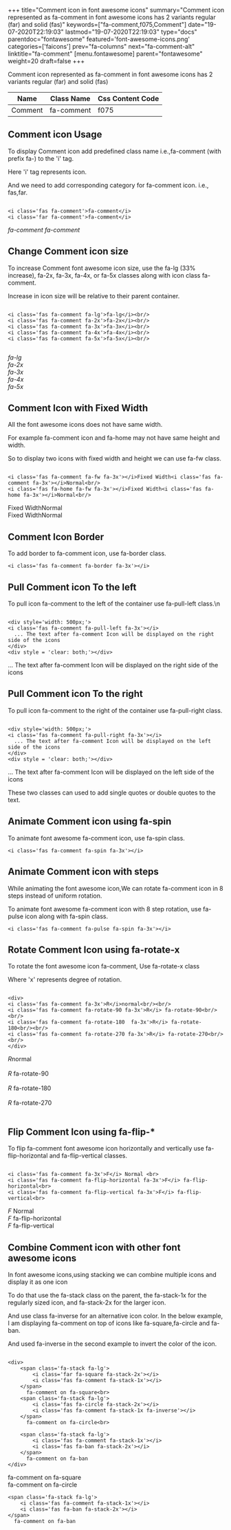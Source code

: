 +++
title="Comment icon in font awesome icons"
summary="Comment icon represented as fa-comment in font awesome icons has 2 variants regular (far) and solid (fas)"
keywords=["fa-comment,f075,Comment"]
date="19-07-2020T22:19:03"
lastmod="19-07-2020T22:19:03"
type="docs"
parentdoc="fontawesome"
featured='font-awesome-icons.png'
categories=['faicons']
prev="fa-columns"
next="fa-comment-alt"
linktitle="fa-comment"
[menu.fontawesome]
parent="fontawesome"
weight=20
draft=false
+++


Comment icon represented as fa-comment in font awesome icons has 2 variants regular (far) and solid (fas)

<div class='table-responsive'><table class='table'><thead><tr><th>Name</th><th>Class Name</th><th>Css Content Code</th></tr></thead><tbody><tr><td>Comment</td><td>fa-comment</td><td>f075</td></tr></tbody></table></div>



## Comment icon Usage

To display Comment icon add predefined class name i.e.,fa-comment (with prefix fa-) to the 'i' tag.

Here 'i' tag represents icon.

And we need to add corresponding category for fa-comment icon. i.e., fas,far.


```

<i class='fas fa-comment'>fa-comment</i>
<i class='far fa-comment'>fa-comment</i>
```

<i class='fas fa-comment'>fa-comment</i>
<i class='far fa-comment'>fa-comment</i>




## Change Comment icon size
To increase Comment font awesome icon size, use the fa-lg (33% increase), fa-2x, fa-3x, fa-4x, or fa-5x classes along with icon class fa-comment.

Increase in icon size will be relative to their parent container. 

```

<i class='fas fa-comment fa-lg'>fa-lg</i><br/>
<i class='fas fa-comment fa-2x'>fa-2x</i><br/>
<i class='fas fa-comment fa-3x'>fa-3x</i><br/>
<i class='fas fa-comment fa-4x'>fa-4x</i><br/>
<i class='fas fa-comment fa-5x'>fa-5x</i><br/>
            
```

<i class='fas fa-comment fa-lg'>fa-lg</i><br/>
<i class='fas fa-comment fa-2x'>fa-2x</i><br/>
<i class='fas fa-comment fa-3x'>fa-3x</i><br/>
<i class='fas fa-comment fa-4x'>fa-4x</i><br/>
<i class='fas fa-comment fa-5x'>fa-5x</i><br/>
            



## Comment Icon with Fixed Width 

All the font awesome icons does not have same width.

For example fa-comment icon and fa-home may not have same height and width.

So to display two icons with fixed width and height we can use fa-fw class.


```

<i class='fas fa-comment fa-fw fa-3x'></i>Fixed Width<i class='fas fa-comment fa-3x'></i>Normal<br/>
<i class='fas fa-home fa-fw fa-3x'></i>Fixed Width<i class='fas fa-home fa-3x'></i>Normal<br/>
```

<i class='fas fa-comment fa-fw fa-3x'></i>Fixed Width<i class='fas fa-comment fa-3x'></i>Normal<br/>
<i class='fas fa-home fa-fw fa-3x'></i>Fixed Width<i class='fas fa-home fa-3x'></i>Normal<br/>



## Comment Icon Border 

To add border to fa-comment icon, use fa-border class.


```
<i class='fas fa-comment fa-border fa-3x'></i>

```
<i class='fas fa-comment fa-border fa-3x'></i>





## Pull Comment icon To the left

To pull icon fa-comment to the left of the container use fa-pull-left class.\n

```

<div style='width: 500px;'>
<i class='fas fa-comment fa-pull-left fa-3x'></i>
  ... The text after fa-comment Icon will be displayed on the right side of the icons
</div>
<div style = 'clear: both;'></div>
```

<div style='width: 500px;'>
<i class='fas fa-comment fa-pull-left fa-3x'></i>
  ... The text after fa-comment Icon will be displayed on the right side of the icons
</div>
<div style = 'clear: both;'></div>




## Pull Comment icon To the right
To pull icon fa-comment to the right of the container use fa-pull-right class.

```

<div style='width: 500px;'>
<i class='fas fa-comment fa-pull-right fa-3x'></i>
  ... The text after fa-comment Icon will be displayed on the left side of the icons
</div>
<div style = 'clear: both;'></div>
```

<div style='width: 500px;'>
<i class='fas fa-comment fa-pull-right fa-3x'></i>
  ... The text after fa-comment Icon will be displayed on the left side of the icons
</div>
<div style = 'clear: both;'></div>

These two classes can used to add single quotes or double quotes to the text.


## Animate Comment icon using fa-spin
To animate font awesome fa-comment icon, use fa-spin class.

```
<i class='fas fa-comment fa-spin fa-3x'></i>
```
<i class='fas fa-comment fa-spin fa-3x'></i>




## Animate Comment icon with steps
While animating the font awesome icon,We can rotate fa-comment icon in 8 steps instead of uniform rotation.

To animate font awesome fa-comment icon with 8 step rotation, use fa-pulse icon along with fa-spin class.


```
<i class='fas fa-comment fa-pulse fa-spin fa-3x'></i>

```
<i class='fas fa-comment fa-pulse fa-spin fa-3x'></i>





## Rotate Comment Icon using fa-rotate-x
To rotate the font awesome icon fa-comment, Use fa-rotate-x class

Where 'x' represents degree of rotation.


```

<div>
<i class='fas fa-comment fa-3x'>R</i>normal<br/><br/>
<i class='fas fa-comment fa-rotate-90 fa-3x'>R</i> fa-rotate-90<br/><br/> 
<i class='fas fa-comment fa-rotate-180  fa-3x'>R</i> fa-rotate-180<br/><br/> 
<i class='fas fa-comment fa-rotate-270 fa-3x'>R</i> fa-rotate-270<br/><br/>
</div>
```

<div>
<i class='fas fa-comment fa-3x'>R</i>normal<br/><br/>
<i class='fas fa-comment fa-rotate-90 fa-3x'>R</i> fa-rotate-90<br/><br/> 
<i class='fas fa-comment fa-rotate-180  fa-3x'>R</i> fa-rotate-180<br/><br/> 
<i class='fas fa-comment fa-rotate-270 fa-3x'>R</i> fa-rotate-270<br/><br/>
</div>




## Flip Comment Icon using fa-flip-*
To flip fa-comment font awesome icon horizontally and vertically use fa-flip-horizontal and fa-flip-vertical classes. 

```

<i class='fas fa-comment fa-3x'>F</i> Normal <br>
<i class='fas fa-comment fa-flip-horizontal fa-3x'>F</i> fa-flip-horizontal<br>
<i class='fas fa-comment fa-flip-vertical fa-3x'>F</i> fa-flip-vertical<br>
```

<i class='fas fa-comment fa-3x'>F</i> Normal <br>
<i class='fas fa-comment fa-flip-horizontal fa-3x'>F</i> fa-flip-horizontal<br>
<i class='fas fa-comment fa-flip-vertical fa-3x'>F</i> fa-flip-vertical<br>




## Combine Comment icon with other font awesome icons
In font awesome icons,using stacking we can combine multiple icons and display it as one icon 

To do that use the fa-stack class on the parent, the fa-stack-1x for the regularly sized icon, and fa-stack-2x for the larger icon.

And use class fa-inverse for an alternative icon color. 
In the below example, I am displaying fa-comment on top of icons like fa-square,fa-circle and fa-ban.

And used fa-inverse in the second example to invert the color of the icon.

```

<div>
    <span class='fa-stack fa-lg'>
        <i class='far fa-square fa-stack-2x'></i>
        <i class='fas fa-comment fa-stack-1x'></i>
    </span>
      fa-comment on fa-square<br>
    <span class='fa-stack fa-lg'>
        <i class='fas fa-circle fa-stack-2x'></i>
        <i class='fas fa-comment fa-stack-1x fa-inverse'></i>
    </span>
      fa-comment on fa-circle<br>

    <span class='fa-stack fa-lg'>
        <i class='fas fa-comment fa-stack-1x'></i>
        <i class='fas fa-ban fa-stack-2x'></i>
    </span>
      fa-comment on fa-ban
</div>
```

<div>
    <span class='fa-stack fa-lg'>
        <i class='far fa-square fa-stack-2x'></i>
        <i class='fas fa-comment fa-stack-1x'></i>
    </span>
      fa-comment on fa-square<br>
    <span class='fa-stack fa-lg'>
        <i class='fas fa-circle fa-stack-2x'></i>
        <i class='fas fa-comment fa-stack-1x fa-inverse'></i>
    </span>
      fa-comment on fa-circle<br>

    <span class='fa-stack fa-lg'>
        <i class='fas fa-comment fa-stack-1x'></i>
        <i class='fas fa-ban fa-stack-2x'></i>
    </span>
      fa-comment on fa-ban
</div>






